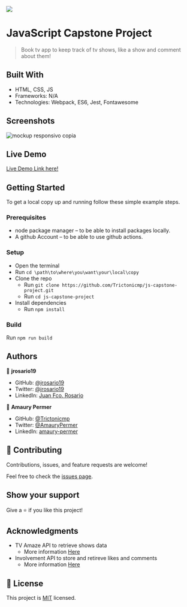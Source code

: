 ![](https://img.shields.io/badge/Microverse-blueviolet)

# JavaScript Capstone Project

> Book tv app to keep track of tv shows, like a show and comment about them!


## Built With

- HTML, CSS, JS
- Frameworks: N/A
- Technologies: Webpack, ES6, Jest, Fontawesome

## Screenshots
![mockup responsivo copia](https://user-images.githubusercontent.com/11634112/169335260-0a800888-8ec9-47c6-bbd1-460249d8e60f.png)


## Live Demo 

[Live Demo Link here!](https://trictonicmp.github.io/js-capstone-project/)


## Getting Started

To get a local copy up and running follow these simple example steps.

### Prerequisites

* node package manager – to be able to install packages locally.
* A github Account – to be able to use github actions.


### Setup
* Open the terminal
* Run ```cd \path\to\where\you\want\your\local\copy```
* Clone the repo
  * Run ```git clone https://github.com/Trictonicmp/js-capstone-project.git```
  * Run ```cd js-capstone-project```
* Install dependencies  
  * Run ```npm install```

### Build
Run ```npm run build```




## Authors

👤 **jrosario19**

- GitHub: [@jrosario19](https://github.com/jrosario19)
- Twitter: [@jrosario19](https://twitter.com/jrosario19)
- LinkedIn: [Juan Fco. Rosario](https://linkedin.com/in/juan-francisco-rosario-suli-44595051)


👤 **Amaury Permer**

- GitHub: [@Trictonicmp](https://github.com/Trictonicmp)
- Twitter: [@AmauryPermer](https://twitter.com/AmauryPermer)
- LinkedIn: [amaury-permer](https://www.linkedin.com/in/amaury-permer/)

## 🤝 Contributing

Contributions, issues, and feature requests are welcome!

Feel free to check the [issues page](https://github.com/Trictonicmp/js-capstone-project).

## Show your support

Give a ⭐️ if you like this project!

## Acknowledgments

- TV Amaze API to retrieve shows data
  - More information [Here](https://www.tvmaze.com/api)
- Involvement API to store and retireve likes and comments
  - More information [Here](https://www.notion.so/Involvement-API-869e60b5ad104603aa6db59e08150270)

## 📝 License

This project is [MIT](./MIT.md) licensed.
